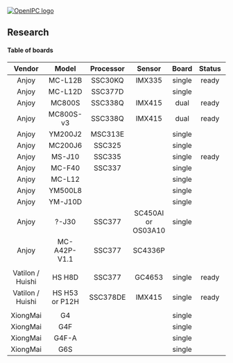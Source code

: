 [![OpenIPC logo][logo]][site_basic]

## Research


#### Table of boards

| Vendor                | Model                | Processor  | Sensor     | Board      | Status     | Found      |
|:--------------------: |:--------------------:|:----------:|:----------:|:----------:|:----------:|:----------:|
| Anjoy                 | MC-L12B              | SSC30KQ    | IMX335     | single     | ready      |            |
| Anjoy                 | MC-L12D              | SSC377D    |            | single     |            | yes        |
| Anjoy                 | MC800S               | SSC338Q    | IMX415     | dual       | ready      |            |
| Anjoy                 | MC800S-v3            | SSC338Q    | IMX415     | dual       | ready      |            |
| Anjoy                 | YM200J2              | MSC313E    |            | single     |            |            |
| Anjoy                 | MC200J6              | SSC325     |            | single     |            |            |
| Anjoy                 | MS-J10               | SSC335     |            | single     | ready      |            |
| Anjoy                 | MC-F40               | SSC337     |            | single     |            |            |
| Anjoy                 | MC-L12               |            |            | single     |            |            |
| Anjoy                 | YM500L8              |            |            | single     |            |            |
| Anjoy                 | YM-J10D              |            |            | single     |            |            |
| Anjoy                 | ?-J30                | SSC377     | SC450AI or OS03A10| single | |       | no         |
| Anjoy                 | MC-A42P-V1.1         | SSC377     | SC4336P    |            |            | no         |
|                       |                      |            |            |            |            |            |
| Vatilon / Huishi      | HS H8D               | SSC377     | GC4653     | single     | ready      |            |
| Vatilon / Huishi      | HS H53  or P12H      | SSC378DE   | IMX415     | single     | ready      |            |
|                       |                      |            |            |            |            |            |
| XiongMai              | G4                   |            |            | single     |            |            |
| XiongMai              | G4F                  |            |            | single     |            |            |
| XiongMai              | G4F-A                |            |            | single     |            |            |
| XiongMai              | G6S                  |            |            | single     |            |            |


[logo]: https://openipc.org/assets/openipc-logo-black.svg
[site_basic]: https://openipc.org
[telegram_en]: https://t.me/OpenIPC


[vendor_anjoy]: http://www.icamra.cn/
[vendor_anjoy_firmware]: http://www.icamra.cn:8021/firmware/online/public/
[vendor_anjoy_docs]: http://www.icamra.cn:8021/pdf/?C=M;O=D
[vendor_vatilon]: https://www.vatilon.cn/
